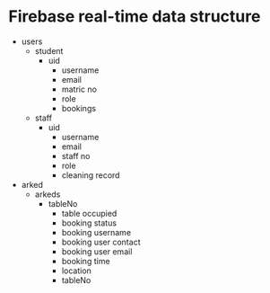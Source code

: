 
<h1>Firebase real-time data structure</h1>

- users
	- student
		- uid
			- username
			- email
 			- matric no
 			- role
 			- bookings
    - staff
 		- uid
 			- username
 			- email
 			- staff no
 			- role 
			- cleaning record
- arked
	- arkeds
		- tableNo
			- table occupied
			- booking status
			- booking username
			- booking user contact
			- booking user email
			- booking time
			- location
			- tableNo		
